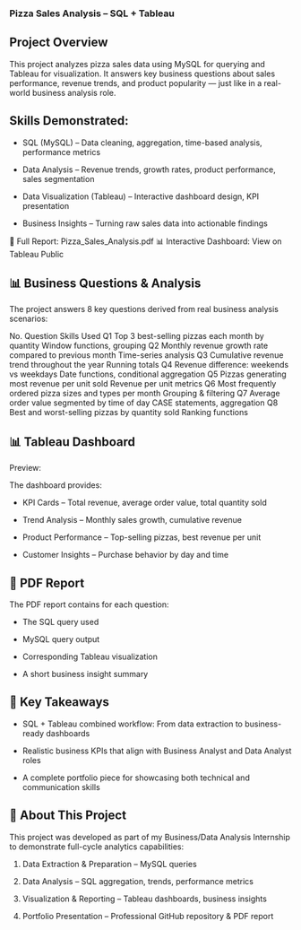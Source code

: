 ### Pizza Sales Analysis – SQL + Tableau
## Project Overview
This project analyzes pizza sales data using MySQL for querying and Tableau for visualization.
It answers key business questions about sales performance, revenue trends, and product popularity — just like in a real-world business analysis role.


## Skills Demonstrated:

- SQL (MySQL) – Data cleaning, aggregation, time-based analysis, performance metrics

- Data Analysis – Revenue trends, growth rates, product performance, sales segmentation

- Data Visualization (Tableau) – Interactive dashboard design, KPI presentation

- Business Insights – Turning raw sales data into actionable findings

📄 Full Report: Pizza_Sales_Analysis.pdf
📊 Interactive Dashboard: View on Tableau Public


## 📊 Business Questions & Analysis
The project answers 8 key questions derived from real business analysis scenarios:

No.	Question	Skills Used
Q1	Top 3 best-selling pizzas each month by quantity	Window functions, grouping
Q2	Monthly revenue growth rate compared to previous month	Time-series analysis
Q3	Cumulative revenue trend throughout the year	Running totals
Q4	Revenue difference: weekends vs weekdays	Date functions, conditional aggregation
Q5	Pizzas generating most revenue per unit sold	Revenue per unit metrics
Q6	Most frequently ordered pizza sizes and types per month	Grouping & filtering
Q7	Average order value segmented by time of day	CASE statements, aggregation
Q8	Best and worst-selling pizzas by quantity sold	Ranking functions


## 📊 Tableau Dashboard
Preview:

The dashboard provides:

- KPI Cards – Total revenue, average order value, total quantity sold

- Trend Analysis – Monthly sales growth, cumulative revenue

- Product Performance – Top-selling pizzas, best revenue per unit

- Customer Insights – Purchase behavior by day and time


## 📄 PDF Report
The PDF report contains for each question:

- The SQL query used

- MySQL query output

- Corresponding Tableau visualization

- A short business insight summary


## 🎯 Key Takeaways
- SQL + Tableau combined workflow: From data extraction to business-ready dashboards

- Realistic business KPIs that align with Business Analyst and Data Analyst roles

- A complete portfolio piece for showcasing both technical and communication skills

## 📌 About This Project
This project was developed as part of my Business/Data Analysis Internship to demonstrate full-cycle analytics capabilities:

1. Data Extraction & Preparation – MySQL queries

2. Data Analysis – SQL aggregation, trends, performance metrics

3. Visualization & Reporting – Tableau dashboards, business insights

4. Portfolio Presentation – Professional GitHub repository & PDF report



